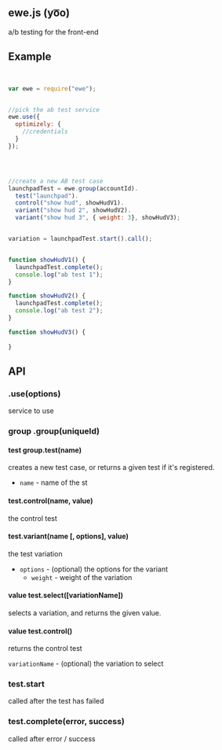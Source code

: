 ## ewe.js (yo͞o)


a/b testing for the front-end


## Example

```javascript


var ewe = require("ewe");


//pick the ab test service
ewe.use({
  optimizely: {
    //credentials
  }
});




//create a new AB test case
launchpadTest = ewe.group(accountId).
  test("launchpad").
  control("show hud", showHudV1).
  variant("show hud 2", showHudV2).
  variant("show hud 3", { weight: 3}, showHudV3);


variation = launchpadTest.start().call();


function showHudV1() {
  launchpadTest.complete();
  console.log("ab test 1");
}

function showHudV2() {
  launchpadTest.complete();
  console.log("ab test 2");
}

function showHudV3() {
  
}

```



## API

### .use(options)

service to use

### group .group(uniqueId)


#### test group.test(name) 

creates a new test case, or returns a given test if it's registered.

- `name` - name of the st

#### test.control(name, value)

the control test

#### test.variant(name [, options], value)

the test variation

- `options` - (optional) the options for the variant
  - `weight` - weight of the variation



#### value test.select([variationName])

selects a variation, and returns the given value.

#### value test.control()

returns the control test

`variationName` - (optional) the variation to select

### test.start

called after the test has failed

### test.complete(error, success)

called after error / success






